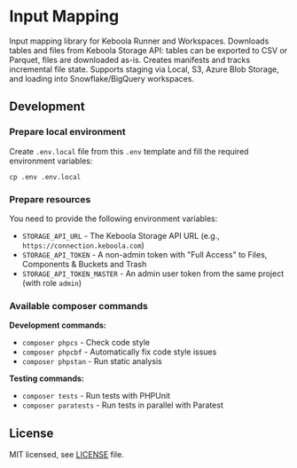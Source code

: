 # Input Mapping

Input mapping library for Keboola Runner and Workspaces.
Downloads tables and files from Keboola Storage API: tables can be exported to CSV or Parquet, files are downloaded as-is. Creates manifests and tracks incremental file state.
Supports staging via Local, S3, Azure Blob Storage, and loading into Snowflake/BigQuery workspaces.

## Development

### Prepare local environment

Create `.env.local` file from this `.env` template and fill the required environment variables:

```shell
cp .env .env.local
```

### Prepare resources

You need to provide the following environment variables:

* `STORAGE_API_URL` - The Keboola Storage API URL (e.g., `https://connection.keboola.com`)
* `STORAGE_API_TOKEN` - A non-admin token with "Full Access" to Files, Components & Buckets and Trash
* `STORAGE_API_TOKEN_MASTER` - An admin user token from the same project (with role `admin`)

### Available composer commands

**Development commands:**
* `composer phpcs` - Check code style
* `composer phpcbf` - Automatically fix code style issues
* `composer phpstan` - Run static analysis

**Testing commands:**
* `composer tests` - Run tests with PHPUnit
* `composer paratests` - Run tests in parallel with Paratest

## License

MIT licensed, see [LICENSE](./LICENSE) file.
